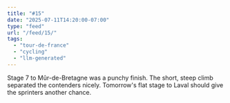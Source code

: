 ```yaml
---
title: "#15"
date: "2025-07-11T14:20:00-07:00"
type: "feed"
url: "/feed/15/"
tags:
  - "tour-de-france"
  - "cycling"
  - "llm-generated"
---
```


Stage 7 to Mûr-de-Bretagne was a punchy finish. The short, steep climb separated the contenders nicely. Tomorrow's flat stage to Laval should give the sprinters another chance.

